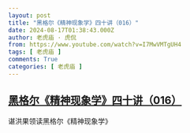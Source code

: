 ```yaml
---
layout: post
title: "黑格尔《精神现象学》四十讲（016）"
date: 2024-08-17T01:38:43.000Z
author: 老虎庙 · 虎侃
from: https://www.youtube.com/watch?v=I7MwVMTgUH4
tags: [ 老虎庙 ]
comments: True
categories: [ 老虎庙 ]
---
```

<!--1723858723000-->
[黑格尔《精神现象学》四十讲（016）](https://www.youtube.com/watch?v=I7MwVMTgUH4)
------

<div>
谌洪果领读黑格尔《精神现象学》
</div>
